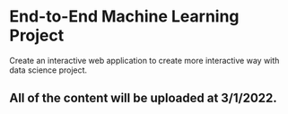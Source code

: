 # End-to-End Machine Learning Project
Create an interactive web application to create more interactive way with data science project.

## All of the content will be uploaded at 3/1/2022.
